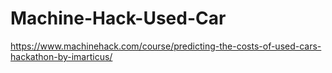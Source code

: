 # Machine-Hack-Used-Car
https://www.machinehack.com/course/predicting-the-costs-of-used-cars-hackathon-by-imarticus/
